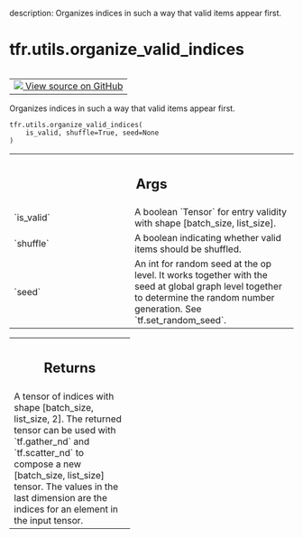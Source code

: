 description: Organizes indices in such a way that valid items appear first.

<div itemscope itemtype="http://developers.google.com/ReferenceObject">
<meta itemprop="name" content="tfr.utils.organize_valid_indices" />
<meta itemprop="path" content="Stable" />
</div>

# tfr.utils.organize_valid_indices

<!-- Insert buttons and diff -->

<table class="tfo-notebook-buttons tfo-api nocontent" align="left">
<td>
  <a target="_blank" href="https://github.com/tensorflow/ranking/tree/master/tensorflow_ranking/python/utils.py#L184-L216">
    <img src="https://www.tensorflow.org/images/GitHub-Mark-32px.png" />
    View source on GitHub
  </a>
</td>
</table>

Organizes indices in such a way that valid items appear first.

<pre class="devsite-click-to-copy prettyprint lang-py tfo-signature-link">
<code>tfr.utils.organize_valid_indices(
    is_valid, shuffle=True, seed=None
)
</code></pre>

<!-- Placeholder for "Used in" -->

<!-- Tabular view -->
 <table class="responsive fixed orange">
<colgroup><col width="214px"><col></colgroup>
<tr><th colspan="2"><h2 class="add-link">Args</h2></th></tr>

<tr>
<td>
`is_valid`
</td>
<td>
A boolean `Tensor` for entry validity with shape [batch_size,
list_size].
</td>
</tr><tr>
<td>
`shuffle`
</td>
<td>
A boolean indicating whether valid items should be shuffled.
</td>
</tr><tr>
<td>
`seed`
</td>
<td>
An int for random seed at the op level. It works together with the
seed at global graph level together to determine the random number
generation. See `tf.set_random_seed`.
</td>
</tr>
</table>

<!-- Tabular view -->
 <table class="responsive fixed orange">
<colgroup><col width="214px"><col></colgroup>
<tr><th colspan="2"><h2 class="add-link">Returns</h2></th></tr>
<tr class="alt">
<td colspan="2">
A tensor of indices with shape [batch_size, list_size, 2]. The returned
tensor can be used with `tf.gather_nd` and `tf.scatter_nd` to compose a new
[batch_size, list_size] tensor. The values in the last dimension are the
indices for an element in the input tensor.
</td>
</tr>

</table>
